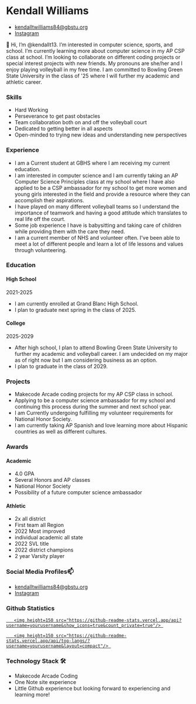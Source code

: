 # Kendall Williams


* [kendalltwilliams84@gbstu.org](mailto:kendalltwilliams84@gbstu.org) 
* [Instagram](https://www.instagram.com/kendalltw13?igsh=NG9kdHVhNm11NHZ2&utm_source=qr)


 
 

👋 Hi, I’m @kendallt13. I’m interested in computer science, sports, and school. I’m currently learning more about computer science in my AP CSP class at school.
I’m looking to collaborate on different coding projects or special interest projects with new friends. My pronouns are she/her
and I enjoy playing volleyball in my free time. I am committed to Bowling Green State University in the class of '25 where I will further my academic and athletic career.



### Skills
* Hard Working 
* Perseverance to get past obstacles
* Team collaboration both on and off the volleyball court
* Dedicated to getting better in all aspects
* Open-minded to trying new ideas and understanding new perspectives



### Experience 
* I am a Current student at GBHS where I am receiving my current education.
* I am interested in computer science and I am currently taking an AP Computer Science Principles class at my school where I have also applied to be a CSP ambassador for my school to get more women and young girls interested in the field and provide a resource where they can accomplish their aspirations.
* I have played on many different volleyball teams so I understand the importance of teamwork and having a good attitude which translates to real life off the court.
* Some job experience I have is babysitting and taking care of children while providing them with the care they need.
* I am a current member of NHS and volunteer often. I've been able to meet a lot of different people and learn a lot of life lessons and values through volunteering.

 



### Education 



#### High School 

2021-2025


* I am currently enrolled at Grand Blanc High School. 
* I plan to graduate next spring in the class of 2025.



 #### College 

2025-2029


 
* After high school, I plan to attend Bowling Green State University to further my academic and volleyball career. I am undecided on my major as of right now but I am considering business as an option.
* I plan to graduate in the class of 2029.

 
 

### Projects 
* Makecode Arcade coding projects for my AP CSP class in school.
* Applying to be a computer science ambassador for my school and continuing this process during the summer and next school year.
* I am Currently undergoing fulfilling my volunteer requirements for National Honor Society.
* I am currently taking AP Spanish and love learning more about Hispanic countries as well as different cultures.
 


### Awards 


#### Academic
* 4.0 GPA
* Several Honors and AP classes
* National Honor Society
* Possibility of a future computer science ambassador


#### Athletic
* 2x all district
* First team all Region
* 2022 Most improved
* individual academic all state
* 2022 SVL title
* 2022 district champions
* 2 year Varsity player

 
 
### Social Media Profiles📫
<p align='center'> 

*  <a href='mailto:kendalltwilliams84@gbstu.org'>kendalltwilliams84@gbstu.org</a> 
* [Instagram](https://www.instagram.com/kendalltw13?igsh=NG9kdHVhNm11NHZ2&utm_source=qr)</p> 

### Github Statistics
<p align='center'> 

   <a href="https://github-readme-stats.vercel.app/api?username=yourusername&show_icons=true&count_private=true"> 

       <img height=150 src="https://github-readme-stats.vercel.app/api?username=yourusername&show_icons=true&count_private=true"/> 

   </a> 

   <a href="https://github.com/yourusername/github-readme-stats"> 

       <img height=150 src="https://github-readme-stats.vercel.app/api/top-langs/?username=yourusername&layout=compact"/> 

   </a> 

</p> 

### Technology Stack  🛠
* Makecode Arcade Coding
* One Note site experience
* Little Github experience but looking forward to experiencing and learning more!




<!---
kendallt13/kendallt13 is a ✨ special ✨ repository because its `README.md` (this file) appears on your GitHub profile.
You can click the Preview link to take a look at your changes.
--->
